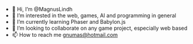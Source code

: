 - 👋 Hi, I’m @MagnusLindh
- 👀 I’m interested in the web, games, AI and programming in general
- 🌱 I’m currently learning Phaser and Babylon.js
- 💞️ I’m looking to collaborate on any game project, especially web based
- 📫 How to reach me gnumas@hotmail.com

<!---
MagnusLindh/MagnusLindh is a ✨ special ✨ repository because its `README.md` (this file) appears on your GitHub profile.
You can click the Preview link to take a look at your changes.
--->
